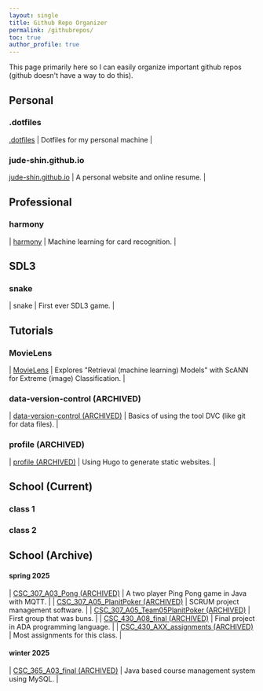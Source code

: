 ```yaml
---
layout: single 
title: Github Repo Organizer 
permalink: /githubrepos/
toc: true
author_profile: true
---
```

This page primarily here so I can easily organize important github repos (github doesn't have a way to do this).

## Personal  
### .dotfiles

[.dotfiles](https://github.com/jude-shin/.dotfiles) | Dotfiles for my personal machine |

### jude-shin.github.io 

[jude-shin.github.io](https://github.com/jude-shin/jude-shin.github.io) | A personal website and online resume. |

## Professional 
### harmony

| [harmony](https://github.com/jude-shin/harmony) | Machine learning for card recognition. |

## SDL3 
### snake
| snake | First ever SDL3 game. |

## Tutorials
### MovieLens

| [MovieLens](https://github.com/jude-shin/MovieLens) | Explores "Retrieval (machine learning) Models" with ScANN for Extreme (image) Classification. |

### data-version-control (ARCHIVED)
| [data-version-control (ARCHIVED)](https://github.com/jude-shin/data-version-control) | Basics of using the tool DVC (like git for data files). |

### profile (ARCHIVED)
| [profile (ARCHIVED)](https://github.com/jude-shin/profile) | Using Hugo to generate static websites. |


## School (Current)
### class 1
### class 2

## School (Archive) 
<!--
note: 
use this format for the repo names:
it makes it easier to find later on

[class]_[class number]_[assignment number]_[assignment name]
class ex: CSC, CPE
class number ex: 365, 307
assignment number: A05, L08, A09, A11, L13, AXX
    A for assignment, L for lab
    AXX means that it holds many assignments
assignment name: foo, foobar, thissucks, pingpong
-->
#### spring 2025

| [CSC_307_A03_Pong (ARCHIVED)](https://github.com/jude-shin/CSC_307_A03_Pong) | A two player Ping Pong game in Java with MQTT. |
| [CSC_307_A05_PlanitPoker (ARCHIVED)](https://github.com/jude-shin/CSC_307_A05_PlanitPoker) | SCRUM project management software. |
| [CSC_307_A05_Team05PlanitPoker (ARCHIVED)](https://github.com/jude-shin/CSC_307_A05_Team05PlanitPoker) | First group that was buns. |
| [CSC_430_A08_final (ARCHIVED)](https://github.com/jude-shin/CSC_430_A08_final) | Final project in ADA programming language. |
| [CSC_430_AXX_assignments (ARCHIVED)](https://github.com/jude-shin/CSC_430_AXX_assignments/settings) | Most assignments for this class. |


#### winter 2025

| [CSC_365_A03_final (ARCHIVED)](https://github.com/jude-shin/CSC_365_A03_final) | Java based course management system using MySQL. |
